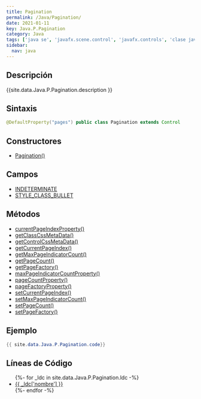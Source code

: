 ```yaml
---
title: Pagination
permalink: /Java/Pagination/
date: 2021-01-11
key: Java.P.Pagination
category: Java
tags: ['java se', 'javafx.scene.control', 'javafx.controls', 'clase java', 'JavaFX 2.2']
sidebar: 
  nav: java
---
```


## Descripción
{{site.data.Java.P.Pagination.description }}

## Sintaxis
~~~java
@DefaultProperty("pages") public class Pagination extends Control
~~~

## Constructores
* [Pagination()](/Java/Pagination/Pagination/)

## Campos
* [INDETERMINATE](/Java/Pagination/INDETERMINATE/)
* [STYLE_CLASS_BULLET](/Java/Pagination/STYLE_CLASS_BULLET/)

## Métodos
* [currentPageIndexProperty()](/Java/Pagination/currentPageIndexProperty/)
* [getClassCssMetaData()](/Java/Pagination/getClassCssMetaData/)
* [getControlCssMetaData()](/Java/Pagination/getControlCssMetaData/)
* [getCurrentPageIndex()](/Java/Pagination/getCurrentPageIndex/)
* [getMaxPageIndicatorCount()](/Java/Pagination/getMaxPageIndicatorCount/)
* [getPageCount()](/Java/Pagination/getPageCount/)
* [getPageFactory()](/Java/Pagination/getPageFactory/)
* [maxPageIndicatorCountProperty()](/Java/Pagination/maxPageIndicatorCountProperty/)
* [pageCountProperty()](/Java/Pagination/pageCountProperty/)
* [pageFactoryProperty()](/Java/Pagination/pageFactoryProperty/)
* [setCurrentPageIndex()](/Java/Pagination/setCurrentPageIndex/)
* [setMaxPageIndicatorCount()](/Java/Pagination/setMaxPageIndicatorCount/)
* [setPageCount()](/Java/Pagination/setPageCount/)
* [setPageFactory()](/Java/Pagination/setPageFactory/)

## Ejemplo
~~~java
{{ site.data.Java.P.Pagination.code}}
~~~

## Líneas de Código
<ul>
{%- for _ldc in site.data.Java.P.Pagination.ldc -%}
   <li>
       <a href="{{_ldc['url'] }}">{{ _ldc['nombre'] }}</a>
   </li>
{%- endfor -%}
</ul>
